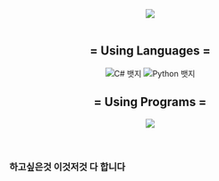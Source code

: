<div align="center">
  <img src="https://capsule-render.vercel.app/api?type=slice&height=300&color=8830ff&text=Welcome✋&fontColor=878787">
<br>
<br>
</div>
<div align="center">
  <h2>= Using Languages =</h2>
    <img src="https://img.shields.io/badge/c%23-%23239120.svg?style=for-the-badge&logo=csharp&logoColor=white" alt="C# 뱃지">
    <img src="https://img.shields.io/badge/python-3670A0?style=for-the-badge&logo=python&logoColor=white" alt="Python 뱃지">
  <h2>= Using Programs =</h2>
    <img src="https://skillicons.dev/icons?i=visualstudio,vscode,unity,git,github,arduino,discordjs,notion&theme=dark">
</div>
<br>
<br>
<h3>하고싶은것 이것저것 다 합니다</h3>
<br>
<h3></h3>

